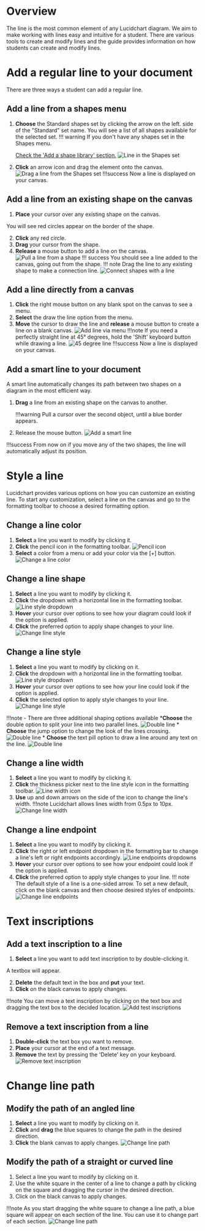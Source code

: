 # Overview

The line is the most common element of any Lucidchart diagram. We aim to make working with lines easy
and intuitive for a student. There are various tools to create and modify lines
and the guide provides information on how students can create and modify lines.

# Add a regular line to your document

There are three ways a student can add a regular line.

## Add a line from a shapes menu

1. **Choose** the Standard shapes set by clicking the arrow on the left.
side of the "Standard" set name. You will see a list of all shapes available for the selected set.
!!! warning
    If you don't have any shapes set in the Shapes menu.

    [Check the 'Add a shape library' section.](/Olga_formatting_shapes.md/#add_shape)
![Line in the Shapes set](/images/line_in_shapes_set.png)
2. **Click** an arrow icon and drag the element onto the canvas.
![Drag a line from the Shapes set](/images/drag_line_from_shapes_set.gif)
!!!success
    Now a line is displayed on your canvas.

## Add a line from an existing shape on the canvas

1. **Place** your cursor over any existing shape on the canvas.

You will see red circles appear on the border of the shape.

2. **Click** any red circle.
3. **Drag** your cursor from the shape.
4. **Release** a mouse button to add a line on the canvas.
![Pull a line from a shape](/images/pull_line_from_a_shape.gif)
!!! success
    You should see a line added to the canvas, going out from the shape.
!!! note
    Drag the line to any existing shape to make a connection line.
    ![Connect shapes with a line](/images/connect_shape_with_a_line.gif)

## Add a line directly from a canvas

1. **Click** the right mouse button on any blank spot on the canvas to see a menu.
2. **Select** the draw the line option from the menu.
3. **Move** the cursor to draw the line and **release** a mouse button to create a line on a blank canvas.
![Add line via menu](/images/add-line-via-menu.gif)
!!!note
    If you need a perfectly straight line at 45&deg; degrees, hold the 'Shift' keyboard button while drawing a line.
    ![45 degree line](/images/45-degree-line.gif)
!!!success
    Now a line is displayed on your canvas.

## Add a smart line to your document

A smart line automatically changes its path between two shapes on a diagram in the most efficient way.

1. **Drag** a line from an existing shape on the canvas to another.

    !!!warning
        Pull a cursor over the second object, until a blue border appears.

2. Release the mouse button.
![Add a smart line](/images/add-smart-line.gif)

!!!success
    From now on if you move any of the two shapes, the line will automatically adjust its position.

# Style a line

Lucidchart provides various options on how you can customize an existing line.
To start any customization, select a line on the canvas and go to the formatting toolbar to choose a desired
formatting option.

## Change a line color

1. **Select** a line you want to modify by clicking it.
2. **Click** the pencil icon in the formatting toolbar.
![Pencil icon](/images/pencil-icon.png)
3. **Select** a color from a menu or add your color via the [+] button.
![Change a line color](/images/change-line-color.gif)

## Change a line shape

1. **Select** a line you want to modify by clicking it.
2. **Click** the dropdown with a horizontal line in the formatting toolbar.
![Line style dropdown](/images/line-style-dropdown.png)
3. **Hover** your cursor over options to see how your diagram could look if the option is applied.
4. **Click** the preferred option to apply shape changes to your line.
![Change line style](/images/change-line-shape.gif)

## Change a line style

1. **Select** a line you want to modify by clicking on it.
2. **Click** the dropdown with a horizontal line in the formatting toolbar.
![Line style dropdown](/images/line-style-dropdown.png)
3. **Hover** your cursor over options to see how your line could look if the option is applied.
4. **Click** the selected option to apply style changes to your line.
![Change line style](/images/change-line-style.gif)

!!!note
    - There are three additional shaping options available
        ***Choose** the double option to split your line into two parallel lines.
        ![Double line](/images/double-line.png)
        * **Choose** the jump option to change the look of the lines crossing.
        ![Double line](/images/line-jump.png)
        * **Choose** the text pill option to draw a line around any text on the line.
        ![Double line](/images/text-pill.png)

## Change a line width

1. **Select** a line you want to modify by clicking it.
2. **Click** the thickness picker next to the line style icon in the formatting toolbar.
![Line width icon](/images/line-width-picker.png)
3. **Use** up and down arrows on the side of the icon to change the line's width.
!!!note
    Lucidchart allows lines width from 0.5px to 10px.
![Change line width](/images/change-line-width.gif)

## Change a line endpoint

1. **Select** a line you want to modify by clicking it.
2. **Click** the right or left endpoint dropdown in the formatting bar to change a line's left or right endpoints accordingly.
![Line endpoints dropdowns](/images/line-endpoints-dropdown.png)
3. **Hover** your cursor over options to see how your endpoint could look if the option is applied.
4. **Click** the preferred option to apply style changes to your line.
!!! note
    The default style of a line is a one-sided arrow. To set a new default, click on the blank canvas and then choose desired styles of endpoints.
![Change line endpoints](/images/change-line-endpoints.gif)

# Text inscriptions

## Add a text inscription to a line

1. **Select** a line you want to add text inscription to by double-clicking it.

A textbox will appear.

2. **Delete** the default text in the box and **put** your text.
3. **Click** on the black canvas to apply changes.

!!!note
    You can move a text inscription by clicking on the text box and dragging the text box to the decided location.
![Add test inscriptions](/images/add-text-inscriptions.gif)

## Remove a text inscription from a line

1. **Double-click** the text box you want to remove.
2. **Place** your cursor at the end of a text message.
3. **Remove** the text by pressing the 'Delete' key on your keyboard.
![Remove text inscription](/images/remove-text-inscription.gif)


# Change line path
## Modify the path of an angled line

1. **Select** a line you want to modify by clicking on it.
2. **Click** and **drag** the blue squares to change the path in the desired direction.
3. **Click** the blank canvas to apply changes.
![Change line path](/images/change-angled-line-path.gif)

## Modify the path of a straight or curved line

1. Select a line you want to modify by clicking on it.
2. Use the white square in the center of a line to change a path by clicking on the square and dragging the cursor in the desired direction.
3. Click on the black canvas to apply changes.

!!!note
    As you start dragging the white square to change a line path, a blue square will appear on each section of the line.
    You can use it to change part of each section.
![Change line path](/images/change-line-path.gif)
